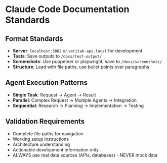 # Claude Code Documentation Standards

## Format Standards
- **Server**: `localhost:3002` or `veritak-api.local` for development
- **Tests**: Save outputs to `/docs/test-output/`
- **Screenshots**: Use puppeteer or playwright, save to `/docs/screenshots/`
- **Structure**: Lead with file paths, use bullet points over paragraphs

## Agent Execution Patterns
- **Single Task**: Request → Agent → Result
- **Parallel**: Complex Request → Multiple Agents → Integration
- **Sequential**: Research → Planning → Implementation → Testing

## Validation Requirements
- Complete file paths for navigation
- Working setup instructions
- Architecture understanding
- Actionable development information only
- ALWAYS use real data sources (APIs, databases) - NEVER mock data